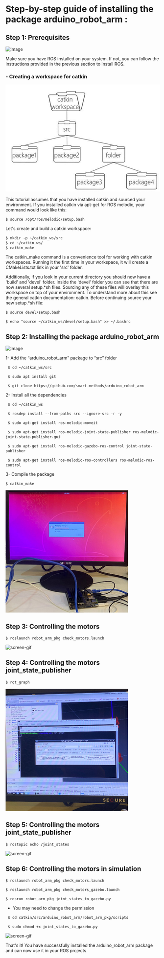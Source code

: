 # Step-by-step guide of installing the package arduino_robot_arm :

## Step 1: Prerequisites

![image](https://github.com/ItsRawanMoha/Arduino_Robot_Arm_ROS/assets/156599594/aa71eb86-a641-4b56-b591-8752bedb9f74)

Make sure you have ROS installed on your system. If not, you can follow the instructions provided in the previous section to install ROS.

### - Creating a workspace for catkin

<img src="https://github.com/ItsRawanMoha/Arduino_Robot_Arm_ROS/blob/main/image.png" alt="Alt text" width="550" height="350"> 

This tutorial assumes that you have installed catkin and sourced your environment. If you installed catkin via apt-get for ROS melodic, your command would look like this:
```
$ source /opt/ros/melodic/setup.bash
```
Let's create and build a catkin workspace:
```
$ mkdir -p ~/catkin_ws/src
$ cd ~/catkin_ws/
$ catkin_make
```
The catkin_make command is a convenience tool for working with catkin workspaces. Running it the first time in your workspace, it will create a CMakeLists.txt link in your 'src' folder.

Additionally, if you look in your current directory you should now have a 'build' and 'devel' folder. Inside the 'devel' folder you can see that there are now several setup.*sh files. Sourcing any of these files will overlay this workspace on top of your environment. To understand more about this see the general catkin documentation: catkin. Before continuing source your new setup.*sh file:
```
$ source devel/setup.bash
```

```
$ echo "source ~/catkin_ws/devel/setup.bash" >> ~/.bashrc
```

## Step 2: Installing the package arduino_robot_arm
![image](https://github.com/ItsRawanMoha/Arduino_Robot_Arm_ROS/assets/156599594/25cd471d-75f5-44dd-9cf3-37b865753456)

1-  Add the “arduino_robot_arm” package to “src” folder

```
 $ cd ~/catkin_ws/src
```
```
 $ sudo apt install git
```
```
 $ git clone https://github.com/smart-methods/arduino_robot_arm 
```

2-  Install all the dependencies 

```
 $ cd ~/catkin_ws
```
```
 $ rosdep install --from-paths src --ignore-src -r -y
```
```
 $ sudo apt-get install ros-melodic-moveit
```
```
 $ sudo apt-get install ros-melodic-joint-state-publisher ros-melodic-joint-state-publisher-gui
```
```
 $ sudo apt-get install ros-melodic-gazebo-ros-control joint-state-publisher
```
```
 $ sudo apt-get install ros-melodic-ros-controllers ros-melodic-ros-control
```

3- Compile the package
```
$ catkin_make
```

<img src="https://github.com/ItsRawanMoha/Arduino_Robot_Arm_ROS/blob/main/image%20(22).png" alt="Alt text" width="400" height="400"> 

## Step 3: Controlling the motors

```
$ roslaunch robot_arm_pkg check_motors.launch
```


![screen-gif](https://github.com/ItsRawanMoha/Arduino_Robot_Arm_ROS/blob/main/Controlling%20the%20motors.gif)


## Step 4: Controlling the motors joint_state_publisher

```
$ rqt_graph
```

<img src="https://github.com/ItsRawanMoha/Arduino_Robot_Arm_ROS/blob/main/rqt_graph.png" alt="Alt text" width="400" height="400"> 


## Step 5: Controlling the motors joint_state_publisher

```
$ rostopic echo /joint_states
```

![screen-gif](https://github.com/ItsRawanMoha/Arduino_Robot_Arm_ROS/blob/main/Controlling%20the%20motors%20JointstatePublisher.gif)


## Step 6: Controlling the motors in simulation

```
$ roslaunch robot_arm_pkg check_motors.launch
```
```
$ roslaunch robot_arm_pkg check_motors_gazebo.launch
```
```
$ rosrun robot_arm_pkg joint_states_to_gazebo.py
```

- You may need to change the permission 

```
 $ cd catkin/src/arduino_robot_arm/robot_arm_pkg/scripts
```
```
 $ sudo chmod +x joint_states_to_gazebo.py
```

![screen-gif](https://github.com/ItsRawanMoha/Arduino_Robot_Arm_ROS/blob/main/Controlling%20the%20motors%20in%20simulation.gif)


That's it! You have successfully installed the arduino_robot_arm package and can now use it in your ROS projects. 
